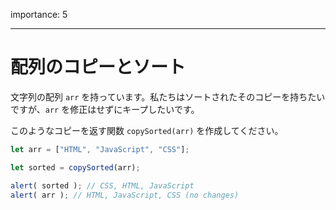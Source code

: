 importance: 5

---

# 配列のコピーとソート

文字列の配列 `arr` を持っています。私たちはソートされたそのコピーを持ちたいですが、`arr` を修正はせずにキープしたいです。

このようなコピーを返す関数 `copySorted(arr)` を作成してください。

```js
let arr = ["HTML", "JavaScript", "CSS"];

let sorted = copySorted(arr);

alert( sorted ); // CSS, HTML, JavaScript
alert( arr ); // HTML, JavaScript, CSS (no changes)
```
